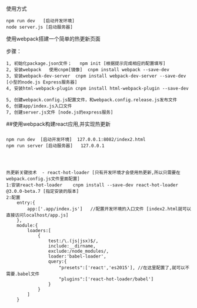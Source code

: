 

使用方式

	
	npm run dev   [启动开发环境]
	node server.js [启动服务器]
使用webpack搭建一个简单的热更新页面

步骤：


	1, 初始化package.json文件；	npm init [根据提示完成相应的配置填写]
	2, 安装webpack   使用cnpm[镜像]  cnpm install webpack --save-dev
	3, 安装webpack-dev-server  cnpm install webpack-dev-server --save-dev [小型的node.js Express服务器]
	4, 安装html-webpack-plugin cnpm install html-webpack-plugin --save-dev

	5, 创建webpack.config.js配置文件，和webpack.config.release.js发布文件
	6, 创建app/index.js入口文件
	7, 创建server.js文件 [node.js的express服务]



##使用webpack构建react应用,并实现热更新

### 

	npm run dev  [启动开发环境]  127.0.0.1:8082/index2.html
	npm run server [启动服务器]	 127.0.0.1


	

	热更新关键技术  - react-hot-loader [只有开发环境才会使用热更新,所以只需要在webpack.config.js文件里面配置]
	1:安装react-hot-loader    cnpm install --save-dev react-hot-loader @3.0.0-beta.7 [指定安装的版本]
	2:配置
		entry:{
			app:['.app/index.js']	//配置开发环境的入口文件 [index2.html就可以直接访问localhost/app.js]
		},
		module:{
			loaders:[
				{
					test:/\.(js|jsx)$/,
					include:__dirname,
					exclude:/node_modules/,
					loader:'babel-loader',
					query:{
						"presets":['react','es2015'], //在这里配置了,就可以不需要.babel文件
						"plugins":['react-hot-loader/babel']
					}
				}
			]
		}


